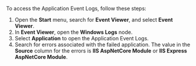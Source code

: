 To access the Application Event Logs, follow these steps:

1. Open the **Start** menu, search for **Event Viewer**, and select **Event Viewer**.
1. In **Event Viewer**, open the **Windows Logs** node.
1. Select **Application** to open the Application Event Logs.
1. Search for errors associated with the failed application. The value in the **Source** column for the errors is **IIS AspNetCore Module** or **IIS Express AspNetCore Module**.